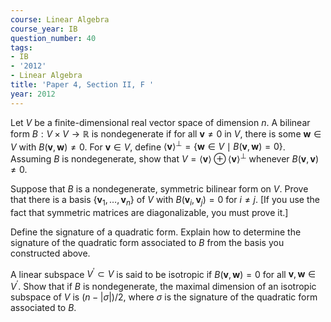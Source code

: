 ```yaml
---
course: Linear Algebra
course_year: IB
question_number: 40
tags:
- IB
- '2012'
- Linear Algebra
title: 'Paper 4, Section II, F '
year: 2012
---
```




Let $V$ be a finite-dimensional real vector space of dimension $n$. A bilinear form $B: V \times V \rightarrow \mathbb{R}$ is nondegenerate if for all $\mathbf{v} \neq 0$ in $V$, there is some $\mathbf{w} \in V$ with $B(\mathbf{v}, \mathbf{w}) \neq 0$. For $\mathbf{v} \in V$, define $\langle\mathbf{v}\rangle^{\perp}=\{\mathbf{w} \in V \mid B(\mathbf{v}, \mathbf{w})=0\}$. Assuming $B$ is nondegenerate, show that $V=\langle\mathbf{v}\rangle \oplus\langle\mathbf{v}\rangle^{\perp}$ whenever $B(\mathbf{v}, \mathbf{v}) \neq 0$.

Suppose that $B$ is a nondegenerate, symmetric bilinear form on $V$. Prove that there is a basis $\left\{\mathbf{v}_{1}, \ldots, \mathbf{v}_{n}\right\}$ of $V$ with $B\left(\mathbf{v}_{i}, \mathbf{v}_{j}\right)=0$ for $i \neq j$. [If you use the fact that symmetric matrices are diagonalizable, you must prove it.]

Define the signature of a quadratic form. Explain how to determine the signature of the quadratic form associated to $B$ from the basis you constructed above.

A linear subspace $V^{\prime} \subset V$ is said to be isotropic if $B(\mathbf{v}, \mathbf{w})=0$ for all $\mathbf{v}, \mathbf{w} \in V^{\prime}$. Show that if $B$ is nondegenerate, the maximal dimension of an isotropic subspace of $V$ is $(n-|\sigma|) / 2$, where $\sigma$ is the signature of the quadratic form associated to $B$.